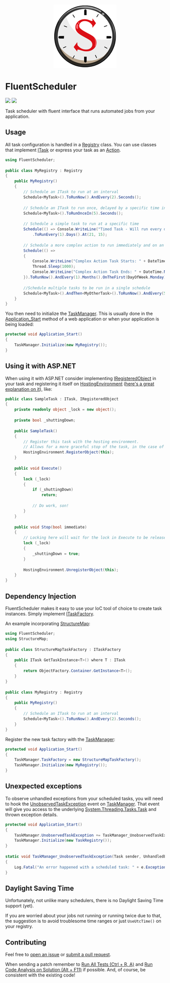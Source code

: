<p align="center">
    <a href="#fluentscheduler">
        <img alt="logo" src="Assets/logo-200x200.png">
    </a>
</p>

# FluentScheduler

[![][build-img]][build]
[![][nuget-img]][nuget]

Task scheduler with fluent interface that runs automated jobs from your application.

[build]:     https://ci.appveyor.com/project/TallesL/fluentscheduler
[build-img]: https://ci.appveyor.com/api/projects/status/github/fluentscheduler/fluentscheduler?svg=true
[nuget]:     https://www.nuget.org/packages/FluentScheduler
[nuget-img]: https://badge.fury.io/nu/fluentscheduler.svg

## Usage

All task configuration is handled in a [Registry] class.
You can use classes that implement [ITask] or express your task as an [Action].

```cs
using FluentScheduler;

public class MyRegistry : Registry
{
    public MyRegistry()
    {
        // Schedule an ITask to run at an interval
        Schedule<MyTask>().ToRunNow().AndEvery(2).Seconds();

        // Schedule an ITask to run once, delayed by a specific time interval
        Schedule<MyTask>().ToRunOnceIn(5).Seconds();

        // Schedule a simple task to run at a specific time
        Schedule(() => Console.WriteLine("Timed Task - Will run every day at 9:15pm: " + DateTime.Now))
            .ToRunEvery(1).Days().At(21, 15);

        // Schedule a more complex action to run immediately and on an monthly interval
        Schedule(() =>
        {
            Console.WriteLine("Complex Action Task Starts: " + DateTime.Now);
            Thread.Sleep(1000);
            Console.WriteLine("Complex Action Task Ends: " + DateTime.Now);
        }).ToRunNow().AndEvery(1).Months().OnTheFirst(DayOfWeek.Monday).At(3, 0);
        
        //Schedule multiple tasks to be run in a single schedule
        Schedule<MyTask>().AndThen<MyOtherTask>().ToRunNow().AndEvery(5).Minutes();
    }
} 
```

You then need to initialize the [TaskManager].
This is usually done in the [Application_Start] method of a web application or when your application is being loaded:

```cs
protected void Application_Start()
{
    TaskManager.Initialize(new MyRegistry()); 
} 
```

[Registry]:          Library/Registry.cs
[ITask]:             Library/ITask.cs
[Action]:            https://msdn.microsoft.com/library/System.Action
[TaskManager]:       Library/TaskManager.cs
[Application_Start]: https://msdn.microsoft.com/library/ms178473

## Using it with ASP.NET

When using it with ASP.NET consider implementing [IRegisteredObject] in your task and registering it itself on [HostingEnvironment]&nbsp;([here's a great explanation on it]), like:

```cs
public class SampleTask : ITask, IRegisteredObject
{
    private readonly object _lock = new object();

    private bool _shuttingDown;

    public SampleTask()
    {
        // Register this task with the hosting environment.
        // Allows for a more graceful stop of the task, in the case of IIS shutting down.
        HostingEnvironment.RegisterObject(this);
    }

    public void Execute()
    {
        lock (_lock)
        {
            if (_shuttingDown)
                return;

            // Do work, son!
        }
    }

    public void Stop(bool immediate)
    {
        // Locking here will wait for the lock in Execute to be released until this code can continue.
        lock (_lock)
        {
            _shuttingDown = true;
        }

        HostingEnvironment.UnregisterObject(this);
    }
}
```

[IRegisteredObject]:                https://msdn.microsoft.com/library/System.Web.Hosting.IRegisteredObject
[HostingEnvironment]:               https://msdn.microsoft.com/library/System.Web.Hosting.HostingEnvironment
[here's a great explanation on it]: http://haacked.com/archive/2011/10/16/the-dangers-of-implementing-recurring-background-tasks-in-asp-net.aspx

## Dependency Injection

FluentScheduler makes it easy to use your IoC tool of choice to create task instances.
Simply implement [ITaskFactory].

An example incorporating [StructureMap]:

```cs
using FluentScheduler;
using StructureMap;

public class StructureMapTaskFactory : ITaskFactory
{
    public ITask GetTaskInstance<T>() where T : ITask
    {
        return ObjectFactory.Container.GetInstance<T>();
    }
}

public class MyRegistry : Registry
{
    public MyRegistry()
    {
        // Schedule an ITask to run at an interval
        Schedule<MyTask>().ToRunNow().AndEvery(2).Seconds();
    }
} 
```

Register the new task factory with the [TaskManager]:

```cs
protected void Application_Start()
{
    TaskManager.TaskFactory = new StructureMapTaskFactory();
    TaskManager.Initialize(new MyRegistry()); 
}
```

[ITaskFactory]: Library/TaskFactory.cs
[StructureMap]: http://structuremap.github.io

## Unexpected exceptions

To observe unhandled exceptions from your scheduled tasks, you will need to hook the [UnobservedTaskException] event on [TaskManager].
That event will give you access to the underlying [System.Threading.Tasks.Task] and thrown exception details.

```cs
protected void Application_Start()
{
    TaskManager.UnobservedTaskException += TaskManager_UnobservedTaskException;
    TaskManager.Initialize(new TaskRegistry());
}

static void TaskManager_UnobservedTaskException(Task sender, UnhandledExceptionEventArgs e)
{
    Log.Fatal("An error happened with a scheduled task: " + e.ExceptionObject);
}
```

[UnobservedTaskException]:     Library/TaskManager.cs#L32
[System.Threading.Tasks.Task]: https://msdn.microsoft.com/library/System.Threading.Tasks.Task

## Daylight Saving Time

Unfortunately, not unlike many schedulers, there is no Daylight Saving Time support (yet).

If you are worried about your jobs not running or running twice due to that, the suggestion is to avoid troublesome time
ranges or just `UseUtcTime()` on your registry.

## Contributing

Feel free to [open an issue] or [submit a pull request].

When sending a patch remember to [Run All Tests (Ctrl + R, A)] and [Run Code Analysis on Solution (Alt + F11)] if
possible.
And, of course, be consistent with the existing code!

[open an issue]:                             https://github.com/fluentscheduler/FluentScheduler/issues
[submit a pull request]:                     https://github.com/fluentscheduler/FluentScheduler/pulls
[Run All Tests (Ctrl + R, A)]:               https://msdn.microsoft.com/library/ms182470
[Run Code Analysis on Solution (Alt + F11)]: https://msdn.microsoft.com/library/bb907198